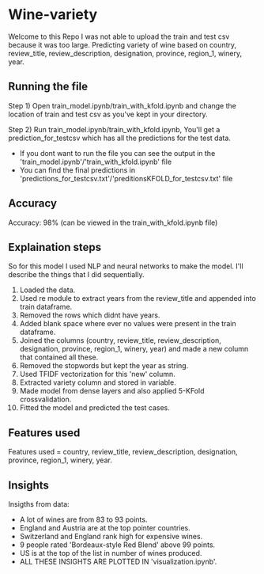 # Wine-variety
Welcome to this Repo
I was not able to upload the train and test csv because it was too large. Predicting variety of wine based on country, review_title, review_description, designation, province, region_1, winery, year. 
## Running the file
Step 1) Open train_model.ipynb/train_with_kfold.ipynb and change the location of train and test csv as you've kept in your directory.

Step 2) Run train_model.ipynb/train_with_kfold.ipynb, You'll get a prediction_for_testcsv which has all the predictions for the test data.
* If you dont want to run the file you can see the output in the 'train_model.ipynb'/'train_with_kfold.ipynb' file
* You can find the final predictions in 'predictions_for_testcsv.txt'/'preditionsKFOLD_for_testcsv.txt' file
## Accuracy
Accuracy: 98% (can be viewed in the train_with_kfold.ipynb file)

## Explaination steps
So for this model I used NLP and neural networks to make the model. I'll describe the things that I did sequentially.
1) Loaded the data.
2) Used re module to extract years from the review_title and appended into train dataframe.
3) Removed the rows which didnt have years.
4) Added blank space where ever no values were present in the train dataframe.
5) Joined the columns (country, review_title, review_description, designation, province, region_1, winery, year) and made a new column that contained all these.
6) Removed the stopwords but kept the year as string.
7) Used TFIDF vectorization for this 'new' column. 
8) Extracted variety column and stored in variable.
9) Made model from dense layers and also applied 5-KFold crossvalidation.
10) Fitted the model and predicted the test cases.
## Features used
Features used = country, review_title, review_description, designation, province, region_1, winery, year.
## Insights
Insigths from data: 
* A lot of wines are from 83 to 93 points.
* England and Austria are at the top pointer countries.
* Switzerland and England rank high for expensive wines.
* 9 people rated 'Bordeaux-style Red Blend' above 99 points.
* US is at the top of the list in number of wines produced.
* ALL THESE INSIGHTS ARE PLOTTED IN 'visualization.ipynb'.



